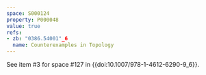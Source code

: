 ```yaml
---
space: S000124
property: P000048
value: true
refs:
- zb: "0386.54001"_6
  name: Counterexamples in Topology
---
```


See item #3 for space #127 in {{doi:10.1007/978-1-4612-6290-9_6}}.
